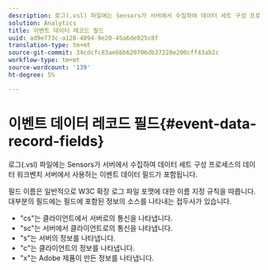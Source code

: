 ```yaml
---
description: 로그(.vsl) 파일에는 Sensors가 서버에서 수집하여 데이터 세트 구성 프로세스의 데이터 워크벤치 서버에서 사용하는 이벤트 데이터 필드가 포함됩니다.
solution: Analytics
title: 이벤트 데이터 레코드 필드
uuid: ad9e773c-a128-4094-9e20-45a6de025c8f
translation-type: tm+mt
source-git-commit: 34cdcfc83ae6bb620706db37228e200cff43ab2c
workflow-type: tm+mt
source-wordcount: '139'
ht-degree: 5%

---
```



# 이벤트 데이터 레코드 필드{#event-data-record-fields}

로그(.vsl) 파일에는 Sensors가 서버에서 수집하여 데이터 세트 구성 프로세스의 데이터 워크벤치 서버에서 사용하는 이벤트 데이터 필드가 포함됩니다.

필드 이름은 일반적으로 W3C 확장 로그 파일 포맷에 대한 이름 지정 규칙을 따릅니다. 대부분의 필드에는 필드에 포함된 정보의 소스를 나타내는 접두사가 있습니다.

* &quot;cs&quot;는 클라이언트에서 서버로의 통신을 나타냅니다.
* &quot;sc&quot;는 서버에서 클라이언트로의 통신을 나타냅니다.
* &quot;s&quot;는 서버의 정보를 나타냅니다.
* &quot;c&quot;는 클라이언트의 정보를 나타냅니다.
* &quot;x&quot;는 Adobe 제품이 만든 정보를 나타냅니다.

